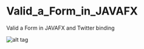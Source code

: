 # Valid_a_Form_in_JAVAFX
Valid a Form in JAVAFX and Twitter binding


![alt tag](http://www2.inf.h-brs.de/~ayotti2s/Bilder/Test.gif)
